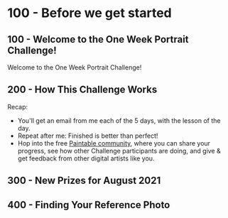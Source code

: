 # 100 - Before we get started

## 100 - Welcome to the One Week Portrait Challenge!

Welcome to the One Week Portrait Challenge!

## 200 - 	How This Challenge Works

Recap:

- You'll get an email from me each of the 5 days, with the lesson of the day.
- Repeat after me: Finished is better than perfect!
- Hop into the free [Paintable community](https://discord.com/paintable), where you can share your progress, see how other Challenge participants are doing, and give & get feedback from other digital artists like you.

## 300 - New Prizes for August 2021

## 400 - Finding Your Reference Photo
